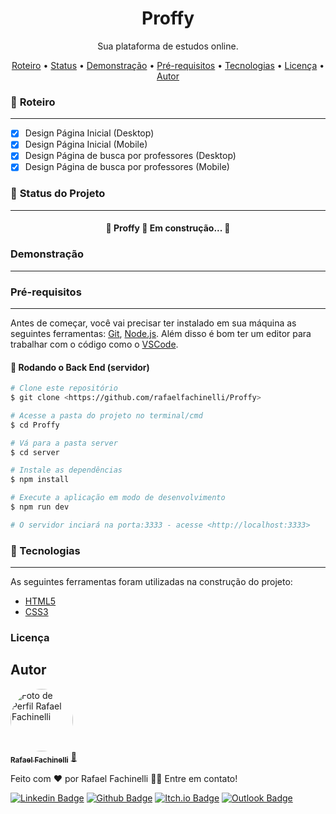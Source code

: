<h1 align="center">Proffy</h1>

<p align="center">Sua plataforma de estudos online.</p>

<p align="center">
 <a href="#memo-roteiro">Roteiro</a> •
 <a href="#triangular_ruler-status-do-projeto">Status</a> •
 <a href="#demonstração">Demonstração</a> • 
 <a href="#pré-requisitos">Pré-requisitos</a> •
 <a href="#hammer-tecnologias">Tecnologias</a> • 
 <a href="#licença">Licença</a> • 
 <a href="#autor">Autor</a>
</p>

### :memo: **Roteiro**
---

- [x] Design Página Inicial (Desktop)
- [x] Design Página Inicial (Mobile)
- [x] Design Página de busca por professores (Desktop)
- [x] Design Página de busca por professores (Mobile)

### :triangular_ruler: **Status do Projeto**
---

<h4 align="center"> 
	🚧  Proffy 💼 Em construção...  🚧
</h4>

### Demonstração
---


### Pré-requisitos
---

Antes de começar, você vai precisar ter instalado em sua máquina as seguintes ferramentas:
[Git](https://git-scm.com), [Node.js](https://nodejs.org/en/). 
Além disso é bom ter um editor para trabalhar com o código como o [VSCode](https://code.visualstudio.com/).

#### 🎲 Rodando o Back End (servidor)

```bash
# Clone este repositório
$ git clone <https://github.com/rafaelfachinelli/Proffy>

# Acesse a pasta do projeto no terminal/cmd
$ cd Proffy

# Vá para a pasta server
$ cd server

# Instale as dependências
$ npm install

# Execute a aplicação em modo de desenvolvimento
$ npm run dev

# O servidor inciará na porta:3333 - acesse <http://localhost:3333>
```

### :hammer: Tecnologias
---

As seguintes ferramentas foram utilizadas na construção do projeto:

- [HTML5](https://developer.mozilla.org/pt-BR/docs/Web/HTML/HTML5)
- [CSS3](https://developer.mozilla.org/pt-BR/docs/Archive/CSS3)

### Licença

Autor
---

<a href="https://github.com/rafaelfachinelli">
 <img style="border-radius: 50%;" src="https://avatars3.githubusercontent.com/u/19878139?s=460&u=278a6f44f49af3c8edb13a811f7654dfe6e89341&v=4" width="100px;" alt="Foto de Perfil Rafael Fachinelli"/>
 <br />
 <sub><b>Rafael Fachinelli</b></sub></a> <a href="https://github.com/rafaelfachinelli" title="Rafael Fachinelli">💼</a>


Feito com ❤️ por Rafael Fachinelli 👋🏽 Entre em contato!

[![Linkedin Badge](https://img.shields.io/badge/-rafaelfachinelli-blue?style=flat-square&logo=Linkedin&logoColor=white&link=https://www.linkedin.com/in/rafaelfachinelli/)](https://www.linkedin.com/in/rafaelfachinelli/)
[![Github Badge](https://img.shields.io/badge/-rafaelfachinelli-000?style=flat-square&logo=Github&logoColor=white&link=https://github.com/rafaelfachinelli)](https://github.com/rafaelfachinelli)
[![Itch.io Badge](https://img.shields.io/badge/-rafaelfachinelli-FA5C5C?style=flat-square&logo=itch.io&logoColor=white&link=https://rafael-fachinelli.itch.io/)](https://rafael-fachinelli.itch.io/)
[![Outlook Badge](https://img.shields.io/badge/-outlook-0078d4?style=flat-square&logo=microsoft-outlook&logoColor=white&link=mailto:rafael.fachinelli@fatec.sp.gov.br)](mailto:rafael.fachinelli@fatec.sp.gov.br)
